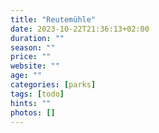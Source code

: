 ```yaml
---
title: "Reutemühle"
date: 2023-10-22T21:36:13+02:00
duration: ""
season: ""
price: ""
website: ""
age: ""
categories: [parks]
tags: [todo]
hints: ""
photos: []
---
```

